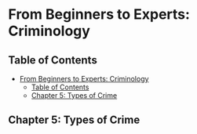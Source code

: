 # From Beginners to Experts: Criminology
## Table of Contents
- [From Beginners to Experts: Criminology](#from-beginners-to-experts-criminology)
  - [Table of Contents](#table-of-contents)
  - [Chapter 5: Types of Crime](#chapter-5-types-of-crime)

## Chapter 5: Types of Crime